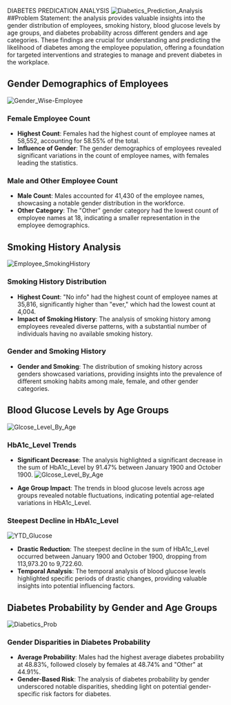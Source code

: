DIABETES PREDICATION ANALYSIS
![Diabetics_Prediction_Analysis](https://github.com/PremTech786/Diabetes-Prediction-Analysis/assets/60956280/bf312064-5d15-4744-8202-8009803453bb)
##Problem Statement:
the analysis provides valuable insights into the gender distribution of employees, smoking history, blood glucose levels by age groups, and diabetes probability across different genders and age categories. These findings are crucial for understanding and predicting the likelihood of diabetes among the employee population, offering a foundation for targeted interventions and strategies to manage and prevent diabetes in the workplace.

## Gender Demographics of Employees
![Gender_Wise-Employee](https://github.com/PremTech786/Diabetes-Prediction-Analysis/assets/60956280/cd00ea93-f9bf-4e9f-8d22-2a9a6e673f71)

### Female Employee Count
- **Highest Count**: Females had the highest count of employee names at 58,552, accounting for 58.55% of the total.
- **Influence of Gender**: The gender demographics of employees revealed significant variations in the count of employee names, with females leading the statistics.

### Male and Other Employee Count
- **Male Count**: Males accounted for 41,430 of the employee names, showcasing a notable gender distribution in the workforce.
- **Other Category**: The "Other" gender category had the lowest count of employee names at 18, indicating a smaller representation in the employee demographics.

## Smoking History Analysis
![Employee_SmokingHistory](https://github.com/PremTech786/Diabetes-Prediction-Analysis/assets/60956280/61ceae5e-b60b-4da9-a1cd-75a124aa47c3)

### Smoking History Distribution
- **Highest Count**: "No info" had the highest count of employee names at 35,816, significantly higher than "ever," which had the lowest count at 4,004.
- **Impact of Smoking History**: The analysis of smoking history among employees revealed diverse patterns, with a substantial number of individuals having no available smoking history.

### Gender and Smoking History
- **Gender and Smoking**: The distribution of smoking history across genders showcased variations, providing insights into the prevalence of different smoking habits among male, female, and other gender categories.

## Blood Glucose Levels by Age Groups
![Glcose_Level_By_Age](https://github.com/PremTech786/Diabetes-Prediction-Analysis/assets/60956280/dfde35f8-5468-4c24-9279-c285cd2baf63)

### HbA1c_Level Trends
- **Significant Decrease**: The analysis highlighted a significant decrease in the sum of HbA1c_Level by 91.47% between January 1900 and October 1900.
![Glcose_Level_By_Age](https://github.com/PremTech786/Diabetes-Prediction-Analysis/assets/60956280/dfde35f8-5468-4c24-9279-c285cd2baf63)

- **Age Group Impact**: The trends in blood glucose levels across age groups revealed notable fluctuations, indicating potential age-related variations in HbA1c_Level.

### Steepest Decline in HbA1c_Level
![YTD_Glucose](https://github.com/PremTech786/Diabetes-Prediction-Analysis/assets/60956280/ee622bd3-dbb8-4299-8a96-0ee364863845)

- **Drastic Reduction**: The steepest decline in the sum of HbA1c_Level occurred between January 1900 and October 1900, dropping from 113,973.20 to 9,722.60.
- **Temporal Analysis**: The temporal analysis of blood glucose levels highlighted specific periods of drastic changes, providing valuable insights into potential influencing factors.

## Diabetes Probability by Gender and Age Groups
![Diabetics_Prob](https://github.com/PremTech786/Diabetes-Prediction-Analysis/assets/60956280/754d1555-50be-43d7-b948-2b41f5150b1b)

### Gender Disparities in Diabetes Probability
- **Average Probability**: Males had the highest average diabetes probability at 48.83%, followed closely by females at 48.74% and "Other" at 44.91%.
- **Gender-Based Risk**: The analysis of diabetes probability by gender underscored notable disparities, shedding light on potential gender-specific risk factors for diabetes.
